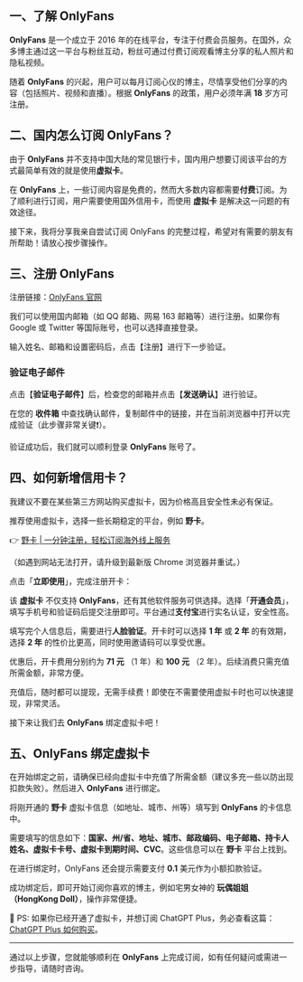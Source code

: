 ## 一、了解 OnlyFans

**OnlyFans** 是一个成立于 2016 年的在线平台，专注于付费会员服务。在国外，众多博主通过这一平台与粉丝互动，粉丝可通过付费订阅观看博主分享的私人照片和隐私视频。

随着 **OnlyFans** 的兴起，用户可以每月订阅心仪的博主，尽情享受他们分享的内容（包括照片、视频和直播）。根据 **OnlyFans** 的政策，用户必须年满 **18** 岁方可注册。

## 二、国内怎么订阅 OnlyFans？

由于 **OnlyFans** 并不支持中国大陆的常见银行卡，国内用户想要订阅该平台的方式最简单有效的就是使用**虚拟卡**。

在 **OnlyFans** 上，一些订阅内容是免费的，然而大多数内容都需要**付费**订阅。为了顺利进行订阅，用户需要使用国外信用卡，而使用 **虚拟卡** 是解决这一问题的有效途径。

接下来，我将分享我亲自尝试订阅 OnlyFans 的完整过程，希望对有需要的朋友有所帮助！请放心按步骤操作。

## 三、注册 OnlyFans

注册链接：[OnlyFans 官网](https://onlyfans.com/)

我们可以使用国内邮箱（如 QQ 邮箱、网易 163 邮箱等）进行注册。如果你有 Google 或 Twitter 等国际账号，也可以选择直接登录。

输入姓名、邮箱和设置密码后，点击【注册】进行下一步验证。

### 验证电子邮件

点击【**验证电子邮件**】后，检查您的邮箱并点击【**发送确认**】进行验证。

在您的 **收件箱** 中查找确认邮件，复制邮件中的链接，并在当前浏览器中打开以完成验证（此步骤非常关键❗）。

验证成功后，我们就可以顺利登录 **OnlyFans** 账号了。

## 四、如何新增信用卡？

我建议不要在某些第三方网站购买虚拟卡，因为价格高且安全性未必有保证。

推荐使用虚拟卡，选择一些长期稳定的平台，例如 **野卡**。

👉 [野卡 | 一分钟注册，轻松订阅海外线上服务](https://bit.ly/bewildcard)

（如遇到网站无法打开，请升级到最新版 Chrome 浏览器并重试。）

点击「**立即使用**」，完成注册开卡：

该 **虚拟卡** 不仅支持 **OnlyFans**，还有其他软件服务可供选择。选择「**开通会员**」，填写手机号和验证码后提交注册即可。平台通过**支付宝**进行实名认证，安全性高。

填写完个人信息后，需要进行**人脸验证**。开卡时可以选择 **1 年** 或 **2 年** 的有效期，选择 **2 年** 的性价比更高，同时使用邀请码可以享受优惠。

优惠后，开卡费用分别约为 **71 元** （1 年）和 **100 元** （2 年）。后续消费只需充值所需金额，非常方便。

充值后，随时都可以提现，无需手续费！即使在不需要使用虚拟卡时也可以快速提现，非常灵活。

接下来让我们去 **OnlyFans** 绑定虚拟卡吧！

## 五、OnlyFans 绑定虚拟卡

在开始绑定之前，请确保已经向虚拟卡中充值了所需金额（建议多充一些以防出现扣款失败）。然后进入 **OnlyFans** 进行绑定。

将刚开通的 **野卡** 虚拟卡信息（如地址、城市、州等）填写到 **OnlyFans** 的卡信息中。

需要填写的信息如下：**国家、州/省、地址、城市、邮政编码、电子邮箱、持卡人姓名、虚拟卡卡号、虚拟卡到期时间、CVC**。这些信息可以在 **野卡** 平台上找到。

在进行绑定时，OnlyFans 还会提示需要支付 **0.1** 美元作为小额扣款验证。

成功绑定后，即可开始订阅你喜欢的博主，例如宅男女神的 **玩偶姐姐（HongKong Doll）**，操作非常便捷。

📢 PS: 如果你已经开通了虚拟卡，并想订阅 ChatGPT Plus，务必查看这篇：[ChatGPT Plus 如何购买](https://www.zeker.top/posts/how_to_upgrade_chatgpt/)。

---

通过以上步骤，您就能够顺利在 **OnlyFans** 上完成订阅，如有任何疑问或需进一步指导，请随时咨询。